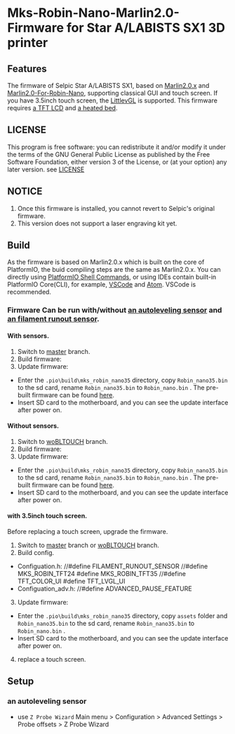 # Mks-Robin-Nano-Marlin2.0-Firmware for Star A/LABISTS SX1 3D printer
## Features
The firmware of Selpic Star A/LABISTS SX1, based on [Marlin2.0.x](https://github.com/MarlinFirmware/Marlin) and [Marlin2.0-For-Robin-Nano](https://github.com/makerbase-mks/Mks-Robin-Nano-Marlin2.0-Firmware), supporting classical GUI and touch screen. If you have 3.5inch touch screen, the [LittlevGL](https://github.com/littlevgl/lvgl) is supported. This firmware requires [a TFT LCD](https://www.amazon.com/dp/B08SGN7WDV) and [a heated bed](https://www.amazon.co.jp/dp/B08TH7SVMH).

## LICENSE
This program is free software: you can redistribute it and/or modify it under the terms of the GNU General Public License as published by the Free Software Foundation, either version 3 of the License, or (at your option) any later version. see [LICENSE](https://github.com/fooandbar/Mks-Robin-Nano-Marlin2.0-Firmware-For-Selpic-Star-A.LABISTS-SX1/blob/master/LICENSE)

## NOTICE
1. Once this firmware is installed, you cannot revert to Selpic's original firmware.
2. This version does not support a laser engraving kit yet.
## Build
As the firmware is based on Marlin2.0.x which is built on the core of PlatformIO, the buid compiling steps are the same as Marlin2.0.x. You can directly using [PlatformIO Shell Commands](https://docs.platformio.org/en/latest/core/installation.html#piocore-install-shell-commands), or using IDEs contain built-in PlatformIO Core(CLI), for example, [VSCode](https://docs.platformio.org/en/latest/integration/ide/vscode.html#ide-vscode) and [Atom](https://docs.platformio.org/en/latest/integration/ide/atom.html). VSCode is recommended.

### Firmware Can be run with/without [an autoleveling sensor](https://www.thingiverse.com/thing:4831530) and [an filament runout sensor](https://www.thingiverse.com/thing:4848446).
#### With sensors.
1. Switch to [master](https://github.com/fooandbar/Mks-Robin-Nano-Marlin2.0-Firmware-For-Selpic-Star-A.LABISTS-SX1) branch.
2. Build firmware:
3. Update firmware:
   
- Enter the `.pio\build\mks_robin_nano35` directory, copy `Robin_nano35.bin` to the sd card, rename `Robin_nano35.bin` to `Robin_nano.bin` . The pre-built firmware can be found [here](https://github.com/fooandbar/Mks-Robin-Nano-Marlin2.0-Firmware/tree/master/Firmware/wBLTOUCH).
- Insert SD card to the motherboard, and you can see the update interface after power on.   

#### Without sensors.

1. Switch to [woBLTOUCH](https://github.com/fooandbar/Mks-Robin-Nano-Marlin2.0-Firmware-For-Selpic-Star-A.LABISTS-SX1/tree/woBLTOUCH) branch.
2. Build firmware:
3. Update firmware:
   
- Enter the `.pio\build\mks_robin_nano35` directory, copy `Robin_nano35.bin` to the sd card, rename `Robin_nano35.bin` to `Robin_nano.bin` . The pre-built firmware can be found [here](https://github.com/fooandbar/Mks-Robin-Nano-Marlin2.0-Firmware-For-Selpic-Star-A.LABISTS-SX1/tree/woBLTOUCH/Firmware/woBLTOUCH).
- Insert SD card to the motherboard, and you can see the update interface after power on.   

#### with 3.5inch touch screen.
Before replacing a touch screen, upgrade the firmware.
1. Switch to [master](https://github.com/fooandbar/Mks-Robin-Nano-Marlin2.0-Firmware-For-Selpic-Star-A.LABISTS-SX1) branch or [woBLTOUCH](https://github.com/fooandbar/Mks-Robin-Nano-Marlin2.0-Firmware-For-Selpic-Star-A.LABISTS-SX1/tree/woBLTOUCH) branch.
2. Build config.
- Configuation.h:
    //#define FILAMENT_RUNOUT_SENSOR
    //#define MKS_ROBIN_TFT24
    #define MKS_ROBIN_TFT35
    //#define TFT_COLOR_UI
    #define TFT_LVGL_UI
- Configuation_adv.h:
    //#define ADVANCED_PAUSE_FEATURE
3. Update firmware:     
- Enter the `.pio\build\mks_robin_nano35` directory, copy `assets` folder and  `Robin_nano35.bin` to the sd card, rename `Robin_nano35.bin` to `Robin_nano.bin` .
- Insert SD card to the motherboard, and you can see the update interface after power on.   
4. replace a touch screen.

## Setup
### an autoleveling sensor
* use `Z Probe Wizard`
    Main menu  > Configuration > Advanced Settings > Probe offsets > Z Probe Wizard
